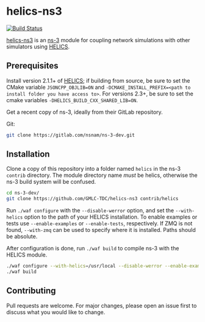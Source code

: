 # helics-ns3

[![Build Status](https://dev.azure.com/HELICS-test/helics-ns3/_apis/build/status/GMLC-TDC.helics-ns3?branchName=master)](https://dev.azure.com/HELICS-test/helics-ns3/_build/latest?definitionId=1?branchName=master)

[helics-ns3](https://github.com/GMLC-TDC/helics-ns3) is an [ns-3](https://www.nsnam.org/) module for coupling network simulations with other simulators using [HELICS](https://www.helics.org/).

## Prerequisites

Install version 2.1.1+ of [HELICS](https://github.com/GMLC-TDC/HELICS); if building from source, be sure to set the CMake variable `JSONCPP_OBJLIB=ON` and `-DCMAKE_INSTALL_PREFIX=<path to install folder you have access to>`.
For versions 2.3+,  be sure to set the cmake variables `-DHELICS_BUILD_CXX_SHARED_LIB=ON`.

Get a recent copy of ns-3, ideally from their GitLab repository.

Git:
```bash
git clone https://gitlab.com/nsnam/ns-3-dev.git
```

## Installation

Clone a copy of this repository into a folder named `helics` in the ns-3 `contrib` directory. The module directory name *must* be helics, otherwise the ns-3 build system will be confused.

```bash
cd ns-3-dev/
git clone https://github.com/GMLC-TDC/helics-ns3 contrib/helics
```

Run `./waf configure` with the `--disable-werror` option, and set the `--with-helics` option to the path of your HELICS installation. To enable examples or tests use `--enable-examples` or `--enable-tests`, respectively. If ZMQ is not found, `--with-zmq` can be used to specify where it is installed. Paths should be absolute.

After configuration is done, run `./waf build` to compile ns-3 with the HELICS module.

```bash
./waf configure --with-helics=/usr/local --disable-werror --enable-examples --enable-tests
./waf build
```

## Contributing
Pull requests are welcome. For major changes, please open an issue first to discuss what you would like to change.
